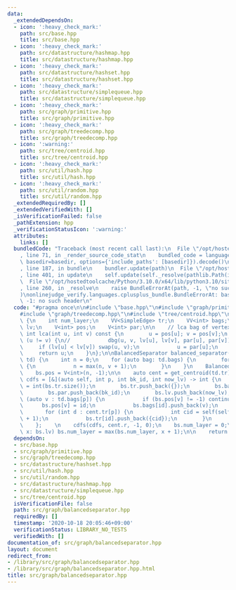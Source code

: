 ```yaml
---
data:
  _extendedDependsOn:
  - icon: ':heavy_check_mark:'
    path: src/base.hpp
    title: src/base.hpp
  - icon: ':heavy_check_mark:'
    path: src/datastructure/hashmap.hpp
    title: src/datastructure/hashmap.hpp
  - icon: ':heavy_check_mark:'
    path: src/datastructure/hashset.hpp
    title: src/datastructure/hashset.hpp
  - icon: ':heavy_check_mark:'
    path: src/datastructure/simplequeue.hpp
    title: src/datastructure/simplequeue.hpp
  - icon: ':heavy_check_mark:'
    path: src/graph/primitive.hpp
    title: src/graph/primitive.hpp
  - icon: ':heavy_check_mark:'
    path: src/graph/treedecomp.hpp
    title: src/graph/treedecomp.hpp
  - icon: ':warning:'
    path: src/tree/centroid.hpp
    title: src/tree/centroid.hpp
  - icon: ':heavy_check_mark:'
    path: src/util/hash.hpp
    title: src/util/hash.hpp
  - icon: ':heavy_check_mark:'
    path: src/util/random.hpp
    title: src/util/random.hpp
  _extendedRequiredBy: []
  _extendedVerifiedWith: []
  _isVerificationFailed: false
  _pathExtension: hpp
  _verificationStatusIcon: ':warning:'
  attributes:
    links: []
  bundledCode: "Traceback (most recent call last):\n  File \"/opt/hostedtoolcache/Python/3.10.0/x64/lib/python3.10/site-packages/onlinejudge_verify/documentation/build.py\"\
    , line 71, in _render_source_code_stat\n    bundled_code = language.bundle(stat.path,\
    \ basedir=basedir, options={'include_paths': [basedir]}).decode()\n  File \"/opt/hostedtoolcache/Python/3.10.0/x64/lib/python3.10/site-packages/onlinejudge_verify/languages/cplusplus.py\"\
    , line 187, in bundle\n    bundler.update(path)\n  File \"/opt/hostedtoolcache/Python/3.10.0/x64/lib/python3.10/site-packages/onlinejudge_verify/languages/cplusplus_bundle.py\"\
    , line 401, in update\n    self.update(self._resolve(pathlib.Path(included), included_from=path))\n\
    \  File \"/opt/hostedtoolcache/Python/3.10.0/x64/lib/python3.10/site-packages/onlinejudge_verify/languages/cplusplus_bundle.py\"\
    , line 260, in _resolve\n    raise BundleErrorAt(path, -1, \"no such header\"\
    )\nonlinejudge_verify.languages.cplusplus_bundle.BundleErrorAt: base.hpp: line\
    \ -1: no such header\n"
  code: "#pragma once\n\n#include \"base.hpp\"\n#include \"graph/primitive.hpp\"\n\
    #include \"graph/treedecomp.hpp\"\n#include \"tree/centroid.hpp\"\n\nstruct BalancedSeparator\
    \ {\n    int num_layer;\n    VV<SimpleEdge> tr;\n    VV<int> bags;\n    V<int>\
    \ lv;\n    V<int> pos;\n    V<int> par;\n\n    // lca bag of vertex u, v\n   \
    \ int lca(int u, int v) const {\n        u = pos[u]; v = pos[v];\n        while\
    \ (u != v) {\n//            dbg(u, v, lv[u], lv[v], par[u], par[v]);\n       \
    \     if (lv[u] < lv[v]) swap(u, v);\n            u = par[u];\n        }\n   \
    \     return u;\n    }\n};\n\nBalancedSeparator balanced_separator(const TreeDecomp&\
    \ td) {\n    int n = 0;\n    for (auto bag: td.bags) {\n        for (auto v: bag)\
    \ {\n            n = max(n, v + 1);\n        }\n    }\n    BalancedSeparator bs;\n\
    \    bs.pos = V<int>(n, -1);\n\n    auto cent = get_centroid(td.tr);\n\n    auto\
    \ cdfs = [&](auto self, int p, int bk_id, int now_lv) -> int {\n        int id\
    \ = int(bs.tr.size());\n        bs.tr.push_back({});\n        bs.bags.push_back({});\n\
    \        bs.par.push_back(bk_id);\n        bs.lv.push_back(now_lv);\n        for\
    \ (auto v : td.bags[p]) {\n            if (bs.pos[v] != -1) continue;\n      \
    \      bs.pos[v] = id;\n            bs.bags[id].push_back(v);\n        }\n\n \
    \       for (int d : cent.tr[p]) {\n            int cid = self(self, d, id, now_lv\
    \ + 1);\n            bs.tr[id].push_back({cid});\n        }\n        return id;\n\
    \    };    \n    cdfs(cdfs, cent.r, -1, 0);\n    bs.num_layer = 0;\n    for (int\
    \ x: bs.lv) bs.num_layer = max(bs.num_layer, x + 1);\n\n    return bs;\n}\n"
  dependsOn:
  - src/base.hpp
  - src/graph/primitive.hpp
  - src/graph/treedecomp.hpp
  - src/datastructure/hashset.hpp
  - src/util/hash.hpp
  - src/util/random.hpp
  - src/datastructure/hashmap.hpp
  - src/datastructure/simplequeue.hpp
  - src/tree/centroid.hpp
  isVerificationFile: false
  path: src/graph/balancedseparator.hpp
  requiredBy: []
  timestamp: '2020-10-18 20:05:46+09:00'
  verificationStatus: LIBRARY_NO_TESTS
  verifiedWith: []
documentation_of: src/graph/balancedseparator.hpp
layout: document
redirect_from:
- /library/src/graph/balancedseparator.hpp
- /library/src/graph/balancedseparator.hpp.html
title: src/graph/balancedseparator.hpp
---
```

